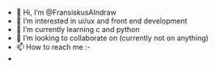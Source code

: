 - 👋 Hi, I’m @FransiskusAIndraw
- 👀 I’m interested in ui/ux and front end development
- 🌱 I’m currently learning c and python 
- 💞️ I’m looking to collaborate on (currently not on anything)
- 📫 How to reach me :-
-  


